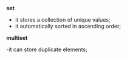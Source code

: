 **set**

- it stores a collection of unique values;
- it automatically sorted in ascending order;

**multiset**

-it can store duplicate elements;